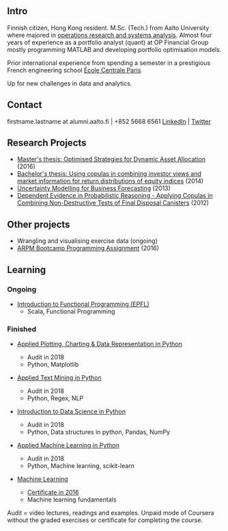 ## Intro
Finnish citizen, Hong Kong resident. M.Sc. (Tech.) from Aalto University where
majored in [operations research and systems analysis](http://sal.aalto.fi/en/).
Almost four years of experience
as a portfolio analyst (quant) at OP Financial Group mostly programming MATLAB and
developing portfolio optimisation models. 

Prior international experience from spending a semester in a prestigious
French engineering school [École Centrale Paris](http://www.centralesupelec.fr/).

Up for new challenges in data and analytics.

## Contact
firstname.lastname at alumni.aalto.fi | +852 5668 6561
[LinkedIn](https://www.linkedin.com/in/henrituovila/) | [Twitter](https://twitter.com/htuovila)

## Research Projects

* [Master's thesis: Optimised Strategies for Dynamic Asset Allocation](optimised-strategies.md) (2016)
* [Bachelor's thesis: Using copulas in combining investor views and market information for return distributions of equity indices](copula-equity.md) (2014)
* [Uncertainty Modelling for Business Forecasting](uncertainty-business-forecasting.md) (2013)
* [Dependent Evidence in Probabilistic Reasoning - Applying Copulas in Combining Non-Destructive Tests of Final Disposal Canisters](dependent-evidence-copula.md) (2012)

## Other projects

* Wrangling and visualising exercise data (ongoing)
* [ARPM Bootcamp Programming Assignment](arpm-bootcamp.md) (2016)

## Learning

### Ongoing
* [Introduction to Functional Programming (EPFL)](https://www.coursera.org/learn/progfun1/home/welcome)
  * Scala, Functional Programming

### Finished
* [Applied Plotting, Charting & Data Representation in Python](https://www.coursera.org/learn/python-plotting/home/welcome)
  * Audit in 2018
  * Python, Matplotlib

* [Applied Text Mining in Python](https://www.coursera.org/learn/python-text-mining/home/welcome)
  * Audit in 2018
  * Python, Regex, NLP

* [Introduction to Data Science in Python](https://www.coursera.org/learn/python-data-analysis/)
  * Audit in 2018
  * Python, Data structures in python, Pandas, NumPy

* [Applied Machine Learning in Python](https://www.coursera.org/learn/python-machine-learning/)
  * Audit in 2018
  * Python, Machine learning, scikit-learn

* [Machine Learning](https://www.coursera.org/learn/machine-learning)
  * [Certificate in 2016](https://www.coursera.org/account/accomplishments/verify/PM3UF78ER7Y3)
  * Machine learning fundamentals

Audit = video lectures, readings and examples.
Unpaid mode of Coursera without the graded exercises
or certificate for completing the course.
